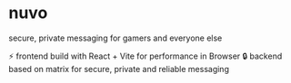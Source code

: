 # nuvo

secure, private messaging for gamers and everyone else

⚡️ frontend build with React + Vite for performance in Browser
🔒 backend based on matrix for secure, private and reliable messaging
